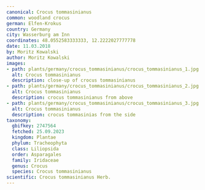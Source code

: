 ```yaml
---
canonical: Crocus tommasinianus
common: woodland crocus
german: Elfen-Krokus
country: Germany
city: Wasserburg am Inn
coordinates: 48.0552583333333, 12.2222027777778
date: 11.03.2018
by: Moritz Kowalski
author: Moritz Kowalski
images:
- path: plants/germany/crocus_tommasinianus/crocus_tommasinianus_1.jpg
  alt: Crocus tommasinianus
  description: close-up of crocus tommasinianus
- path: plants/germany/crocus_tommasinianus/crocus_tommasinianus_2.jpg
  alt: Crocus tommasinianus
  description: crocus tommasinianus from above
- path: plants/germany/crocus_tommasinianus/crocus_tommasinianus_3.jpg
  alt: Crocus tommasinianus
  description: crocus tommasinias from the side
taxonomy:
  gbifkey: 2747564
  fetched: 25.09.2023
  kingdom: Plantae
  phylum: Tracheophyta
  class: Liliopsida
  order: Asparagales
  family: Iridaceae
  genus: Crocus
  species: Crocus tommasinianus
scientific: Crocus tommasinianus Herb.
---
```

